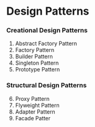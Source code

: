 # Design Patterns

### Creational Design Patterns

1. Abstract Factory Pattern
2. Factory Pattern
3. Builder Pattern
4. Singleton Pattern
5. Prototype Pattern


### Structural Design Patterns

6. Proxy Pattern
7. Flyweight Pattern
8. Adapter Pattern
9. Facade Patter

